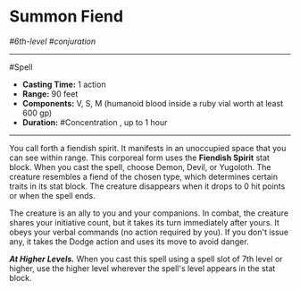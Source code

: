 # Summon Fiend
*#6th-level #conjuration*
___ 
#Spell
- **Casting Time:** 1 action
- **Range:** 90 feet
- **Components:** V, S, M (humanoid blood inside a ruby vial worth at least 600 gp)
- **Duration:** #Concentration , up to 1 hour
---
You call forth a fiendish spirit. It manifests in an unoccupied space that you can see within range. This corporeal form uses the **Fiendish Spirit** stat block. When you cast the spell, choose Demon, Devil, or Yugoloth. The creature resembles a fiend of the chosen type, which determines certain traits in its stat block. The creature disappears when it drops to 0 hit points or when the spell ends.

The creature is an ally to you and your companions. In combat, the creature shares your initiative count, but it takes its turn immediately after yours. It obeys your verbal commands (no action required by you). If you don't issue any, it takes the Dodge action and uses its move to avoid danger.

***At Higher Levels.*** When you cast this spell using a spell slot of 7th level or higher, use the higher level wherever the spell's level appears in the stat block.